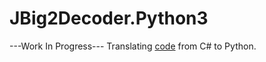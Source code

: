 # JBig2Decoder.Python3
---Work In Progress---
Translating [code](https://github.com/devteamexpress/JBig2Decoder.NET) from C# to Python.
